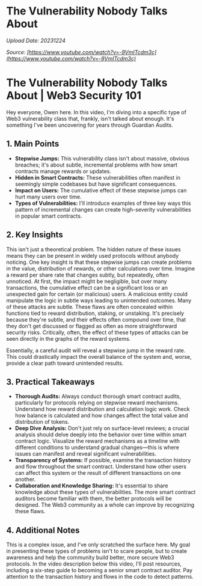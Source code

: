 # The Vulnerability Nobody Talks About

*Upload Date: 20231224*

*Source: [https://www.youtube.com/watch?v=-9VmITcdm3c](https://www.youtube.com/watch?v=-9VmITcdm3c)*

# The Vulnerability Nobody Talks About | Web3 Security 101

Hey everyone, Owen here.  In this video, I'm diving into a specific type of Web3 vulnerability class that, frankly, isn't talked about enough.  It's something I've been uncovering for years through Guardian Audits.

## 1. Main Points

*   **Stepwise Jumps:** This vulnerability class isn't about massive, obvious breaches; it's about subtle, incremental problems with how smart contracts manage rewards or updates.
*   **Hidden in Smart Contracts:** These vulnerabilities often manifest in seemingly simple codebases but have significant consequences.
*   **Impact on Users:** The cumulative effect of these stepwise jumps can hurt many users over time.
*   **Types of Vulnerabilities:**  I'll introduce examples of three key ways this pattern of incremental changes can create high-severity vulnerabilities in popular smart contracts.

## 2. Key Insights

This isn't just a theoretical problem.  The hidden nature of these issues means they can be present in widely used protocols without anybody noticing.  One key insight is that these stepwise jumps can create problems in the value, distribution of rewards, or other calculations over time.  Imagine a reward per share rate that changes subtly, but repeatedly, often unnoticed. At first, the impact might be negligible, but over many transactions, the cumulative effect can be a significant loss or an unexpected gain for certain (or malicious) users.  A malicious entity could manipulate the logic in subtle ways leading to unintended outcomes.  Many of these attacks are subtle. These flaws are often concealed within functions tied to reward distribution, staking, or unstaking. It's precisely because they're subtle, and their effects often compound over time, that they don't get discussed or flagged as often as more straightforward security risks.  Critically, often, the effect of these types of attacks can be seen directly in the graphs of the reward systems.

Essentially, a careful audit will reveal a stepwise jump in the reward rate.  This could drastically impact the overall balance of the system and, worse, provide a clear path toward unintended results.

## 3. Practical Takeaways

*   **Thorough Audits:** Always conduct thorough smart contract audits, particularly for protocols relying on stepwise reward mechanisms. Understand how reward distribution and calculation logic work. Check how balance is calculated and how changes affect the total value and distribution of tokens.
*   **Deep Dive Analysis:** Don't just rely on surface-level reviews; a crucial analysis should delve deeply into the behavior over time within smart contract logic. Visualize the reward mechanisms as a timeline with different conditions to understand gradual changes—this is where issues can manifest and reveal significant vulnerabilities.
*   **Transparency of Systems:** If possible, examine the transaction history and flow throughout the smart contract. Understand how other users can affect this system or the result of different transactions on one another.
*   **Collaboration and Knowledge Sharing:** It's essential to share knowledge about these types of vulnerabilities. The more smart contract auditors become familiar with them, the better protocols will be designed. The Web3 community as a whole can improve by recognizing these flaws.

## 4. Additional Notes

This is a complex issue, and I've only scratched the surface here. My goal in presenting these types of problems isn't to scare people, but to create awareness and help the community build better, more secure Web3 protocols.  In the video description below this video, I'll post resources, including a six-step guide to becoming a senior smart contract auditor.  Pay attention to the transaction history and flows in the code to detect patterns.